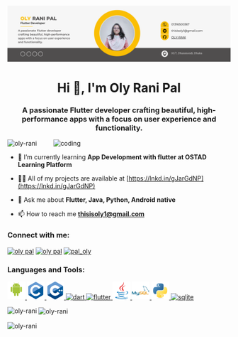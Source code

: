![logo](https://github.com/OLY-RANI/OLY-RANI/blob/main/Cover.png)
<h1 align="center">Hi 👋, I'm Oly Rani Pal</h1>
<h3 align="center">A passionate Flutter developer crafting beautiful, high-performance apps with a focus on user experience and functionality.</h3>

<img align="right" alt="coding" width="400" src="https://media.tenor.com/IF2JdxzmyN4AAAAi/coding-girl.gif">

<p align="left"> <img src="https://komarev.com/ghpvc/?username=oly-rani&label=Profile%20views&color=0e75b6&style=flat" alt="oly-rani" /> </p>

- 🌱 I’m currently learning **App Development with flutter at OSTAD Learning Platform**

- 👨‍💻 All of my projects are available at [https://lnkd.in/gJarGdNP](https://lnkd.in/gJarGdNP)

- 💬 Ask me about **Flutter, Java, Python, Android native**

- 📫 How to reach me **thisisoly1@gmail.com**

<h3 align="left">Connect with me:</h3>
<p align="left">
<a href="https://linkedin.com/in/oly pal" target="blank"><img align="center" src="https://raw.githubusercontent.com/rahuldkjain/github-profile-readme-generator/master/src/images/icons/Social/linked-in-alt.svg" alt="oly pal" height="30" width="40" /></a>
<a href="https://fb.com/oly pal" target="blank"><img align="center" src="https://raw.githubusercontent.com/rahuldkjain/github-profile-readme-generator/master/src/images/icons/Social/facebook.svg" alt="oly pal" height="30" width="40" /></a>
<a href="https://instagram.com/pal_oly" target="blank"><img align="center" src="https://raw.githubusercontent.com/rahuldkjain/github-profile-readme-generator/master/src/images/icons/Social/instagram.svg" alt="pal_oly" height="30" width="40" /></a>
</p>

<h3 align="left">Languages and Tools:</h3>
<p align="left"> <a href="https://developer.android.com" target="_blank" rel="noreferrer"> <img src="https://raw.githubusercontent.com/devicons/devicon/master/icons/android/android-original-wordmark.svg" alt="android" width="40" height="40"/> </a> <a href="https://www.cprogramming.com/" target="_blank" rel="noreferrer"> <img src="https://raw.githubusercontent.com/devicons/devicon/master/icons/c/c-original.svg" alt="c" width="40" height="40"/> </a> <a href="https://www.w3schools.com/cpp/" target="_blank" rel="noreferrer"> <img src="https://raw.githubusercontent.com/devicons/devicon/master/icons/cplusplus/cplusplus-original.svg" alt="cplusplus" width="40" height="40"/> </a> <a href="https://dart.dev" target="_blank" rel="noreferrer"> <img src="https://www.vectorlogo.zone/logos/dartlang/dartlang-icon.svg" alt="dart" width="40" height="40"/> </a> <a href="https://flutter.dev" target="_blank" rel="noreferrer"> <img src="https://www.vectorlogo.zone/logos/flutterio/flutterio-icon.svg" alt="flutter" width="40" height="40"/> </a> <a href="https://www.java.com" target="_blank" rel="noreferrer"> <img src="https://raw.githubusercontent.com/devicons/devicon/master/icons/java/java-original.svg" alt="java" width="40" height="40"/> </a> <a href="https://www.mysql.com/" target="_blank" rel="noreferrer"> <img src="https://raw.githubusercontent.com/devicons/devicon/master/icons/mysql/mysql-original-wordmark.svg" alt="mysql" width="40" height="40"/> </a> <a href="https://www.python.org" target="_blank" rel="noreferrer"> <img src="https://raw.githubusercontent.com/devicons/devicon/master/icons/python/python-original.svg" alt="python" width="40" height="40"/> </a> <a href="https://www.sqlite.org/" target="_blank" rel="noreferrer"> <img src="https://www.vectorlogo.zone/logos/sqlite/sqlite-icon.svg" alt="sqlite" width="40" height="40"/> </a> </p>

<p><img align="left" src="https://github-readme-stats.vercel.app/api/top-langs?username=oly-rani&show_icons=true&locale=en&layout=compact" alt="oly-rani" /></p>

<p>&nbsp;<img align="center" src="https://github-readme-stats.vercel.app/api?username=oly-rani&show_icons=true&locale=en" alt="oly-rani" /></p>

<p><img align="center" src="https://github-readme-streak-stats.herokuapp.com/?user=oly-rani&" alt="oly-rani" /></p>
